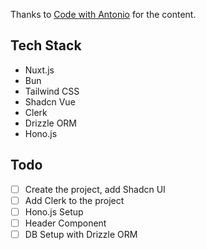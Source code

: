 Thanks to [Code with Antonio](https://www.codewithantonio.com) for the content.

## Tech Stack
- Nuxt.js
- Bun
- Tailwind CSS
- Shadcn Vue
- Clerk
- Drizzle ORM
- Hono.js

## Todo
- [ ] Create the project, add Shadcn UI
- [ ] Add Clerk to the project
- [ ] Hono.js Setup
- [ ] Header Component
- [ ] DB Setup with Drizzle ORM
